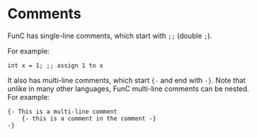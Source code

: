 # Comments
FunC has single-line comments, which start with `;;` (double `;`).

For example:
```
int x = 1; ;; assign 1 to x
```

It also has multi-line comments, which start `{-` and end with `-}`. Note that unlike in many other languages, FunC multi-line comments can be nested. For example:
```
{- This is a multi-line comment
    {- this is a comment in the comment -}
-}
```
